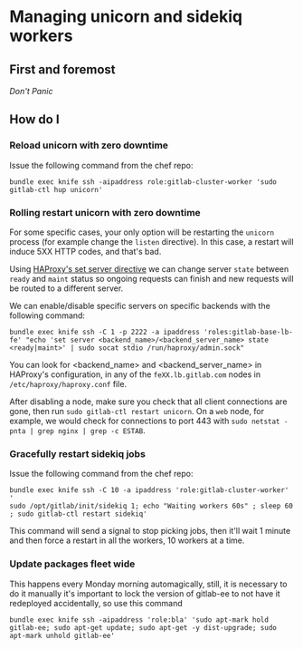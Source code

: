 # Managing unicorn and sidekiq workers

## First and foremost

*Don't Panic*

## How do I

### Reload unicorn with zero downtime

Issue the following command from the chef repo:

`bundle exec knife ssh -aipaddress role:gitlab-cluster-worker 'sudo gitlab-ctl hup unicorn'`

### Rolling restart unicorn with zero downtime

For some specific cases, your only option will be restarting the `unicorn` process (for example change the `listen` directive). In this case, a restart will induce 5XX HTTP codes, and that's bad.

Using [HAProxy's set server directive](http://cbonte.github.io/haproxy-dconv/1.6/management.html#9.2-set%20server) we can change server `state` between `ready` and `maint` status so ongoing requests can finish and new requests will be routed to a different server.

We can enable/disable specific servers on specific backends with the following command:
```
bundle exec knife ssh -C 1 -p 2222 -a ipaddress 'roles:gitlab-base-lb-fe' "echo 'set server <backend_name>/<backend_server_name> state <ready|maint>' | sudo socat stdio /run/haproxy/admin.sock"
```

You can look for <backend_name> and <backend_server_name> in HAProxy's configuration, in any of the `feXX.lb.gitlab.com` nodes in `/etc/haproxy/haproxy.conf` file.

After disabling a node, make sure you check that all client connections are gone, then run `sudo gitlab-ctl restart unicorn`. On a `web` node, for example, we would check for connections to port 443 with `sudo netstat -pnta | grep nginx | grep -c ESTAB`.

### Gracefully restart sidekiq jobs

Issue the following command from the chef repo:

```
bundle exec knife ssh -C 10 -a ipaddress 'role:gitlab-cluster-worker' '
sudo /opt/gitlab/init/sidekiq 1; echo "Waiting workers 60s" ; sleep 60 ; sudo gitlab-ctl restart sidekiq'
```

This command will send a signal to stop picking jobs, then it'll wait 1 minute and then
force a restart in all the workers, 10 workers at a time.

### Update packages fleet wide

This happens every Monday morning automagically, still, it is necessary to do it manually
it's important to lock the version of gitlab-ee to not have it redeployed accidentally, so use this command

```shell
bundle exec knife ssh -aipaddress 'role:bla' 'sudo apt-mark hold gitlab-ee; sudo apt-get update; sudo apt-get -y dist-upgrade; sudo apt-mark unhold gitlab-ee'
```
